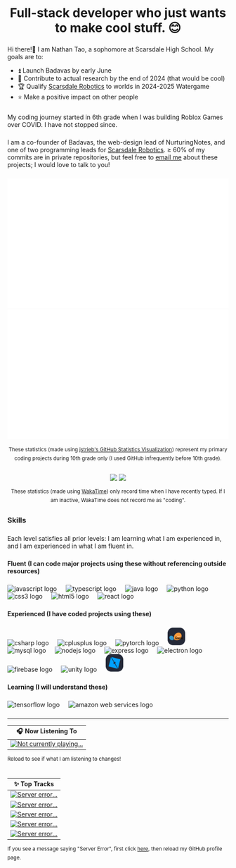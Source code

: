 <h1 align="center">Full-stack developer who just wants to make cool stuff. 😊</h1>

###

<p align="left">Hi there!👋 I am Nathan Tao, a sophomore at Scarsdale High School. My goals are to:</p>
<ul>
  <li>⏫ Launch Badavas by early June</li>
  <li>🔬 Contribute to actual research by the end of 2024 (that would be cool)</li>
  <li>🏆 Qualify <a href="https://github.com/Scarsdale-Robotics">Scarsdale Robotics</a> to worlds in 2024-2025 Watergame</li>
  <li>⭐ Make a positive impact on other people</li>
</ul>

###

<p align="left">My coding journey started in 6th grade when I was building Roblox Games over COVID. I have not stopped since.</p>

###

<p align="left">I am a co-founder of Badavas, the web-design lead of NurturingNotes, and one of two programming leads for <a href="https://github.com/Scarsdale-Robotics">Scarsdale Robotics</a>. ≥ 60% of my commits are in private repositories, but feel free to <a href="mailto:natnu212@gmail.com">email me</a> about these projects; I would love to talk to you!</p>

###

<div align="center">
  <img src="https://raw.githubusercontent.com/natnuo/github-stats-copy/master/generated/overview.svg#gh-dark-mode-only" />
  <img src="https://raw.githubusercontent.com/natnuo/github-stats-copy/master/generated/languages.svg#gh-dark-mode-only" />
</div>
<p align="center"><sup>These statistics (made using <a href="https://github.com/jstrieb/github-stats">jstrieb's GitHub Statistics Visualization</a>) represent my primary coding projects during 10th grade only (I used GitHub infrequently before 10th grade).</sup></p>

###

<div align="center">
  <img src="https://wakatime.com/share/@018e778f-e6e0-443a-8f7f-3586ce0aa559/fc89117b-07dd-46d2-9125-5e5f9cbd92f5.svg" width="500"  />
  <img src="https://wakatime.com/share/@018e778f-e6e0-443a-8f7f-3586ce0aa559/9702eee7-8625-4393-8240-f21917ea2f14.svg" width="500"  />
</div>
<p align="center"><sup>These statistics (made using <a href="wakatime.com">WakaTime</a>) only record time when I have recently typed. If I am inactive, WakaTime does not record me as "coding".</sup></p>

###

<h3 align="left">Skills</h3>

###

<p align="left">Each level satisfies all prior levels: I am learning what I am experienced in, and I am experienced in what I am fluent in.</p>

###

<h4 align="left">Fluent (I can code major projects using these without referencing outside resources)</h4>

###

<div align="left">
  <img src="https://skillicons.dev/icons?i=js" height="40" alt="javascript logo"  />
  <img width="12" />
  <img src="https://skillicons.dev/icons?i=ts" height="40" alt="typescript logo"  />
  <img width="12" />
  <img src="https://skillicons.dev/icons?i=java" height="40" alt="java logo"  />
  <img width="12" />
  <img src="https://skillicons.dev/icons?i=py" height="40" alt="python logo"  />
  <img width="12" />
  <img src="https://skillicons.dev/icons?i=css" height="40" alt="css3 logo"  />
  <img width="12" />
  <img src="https://skillicons.dev/icons?i=html" height="40" alt="html5 logo"  />
  <img width="12" />
  <img src="https://skillicons.dev/icons?i=react" height="40" alt="react logo"  />
</div>

###

<h4 align="left">Experienced (I have coded projects using these)</h4>

###

<div align="left">
  <img src="https://skillicons.dev/icons?i=cs" height="40" alt="csharp logo"  />
  <img width="12" />
  <img src="https://skillicons.dev/icons?i=cpp" height="40" alt="cplusplus logo"  />
  <img width="12" />
  <img src="https://skillicons.dev/icons?i=pytorch" height="40" alt="pytorch logo"  />
  <img width="12" />
  <img src="https://raw.githubusercontent.com/natnuo/natnuo/main/scikit-learn-logo.png" height="40" alt="scikit-learn logo"  />
  <img width="12" />
  <img src="https://skillicons.dev/icons?i=mysql" height="40" alt="mysql logo"  />
  <img width="12" />
  <img src="https://skillicons.dev/icons?i=nodejs" height="40" alt="nodejs logo"  />
  <img width="12" />
  <img src="https://skillicons.dev/icons?i=express" height="40" alt="express logo"  />
  <img width="12" />
  <img src="https://skillicons.dev/icons?i=electron" height="40" alt="electron logo"  />
  <img width="12" />
  <img src="https://skillicons.dev/icons?i=firebase" height="40" alt="firebase logo"  />
  <img width="12" />
  <img src="https://skillicons.dev/icons?i=unity" height="40" alt="unity logo"  />
  <img width="12" />
  <img src="https://raw.githubusercontent.com/natnuo/natnuo/main/roblox-studio-logo.png" height="40" alt="roblox studio logo"  />
</div>

###

<h4 align="left">Learning (I will understand these)</h4>

###

<div align="left">
  <img src="https://skillicons.dev/icons?i=tensorflow" height="40" alt="tensorflow logo"  />
  <img width="12" />
  <img src="https://skillicons.dev/icons?i=aws" height="40" alt="amazon web services logo"  />
</div>

###

<hr />
<table>
  <head><tr><th>🎧 Now Listening To</tr></th></thead>
  <tbody>
    <tr><td><a href="https://github.com/natnuo/spotify-data"><img src="https://natnuo-spotify-data-bcf8ecc1a8d6.herokuapp.com/currently-playing" alt="Not currently playing..." height="75px"  /></a></td></tr>
  </tbody>
</table>
<sup>Reload to see if what I am listening to changes!</sup>
<br />
<br />

<table>
  <head><tr><th>✨ Top Tracks</tr></th></thead>
  <tbody>
    <tr><td><a href="https://github.com/natnuo/spotify-data"><img src="https://natnuo-spotify-data-bcf8ecc1a8d6.herokuapp.com/playlist/3pAwxjIyYGDpBn1hoJ64GX/1" alt="Server error..." height="75px"  /></a></td></tr>
    <tr><td><a href="https://github.com/natnuo/spotify-data"><img src="https://natnuo-spotify-data-bcf8ecc1a8d6.herokuapp.com/playlist/3pAwxjIyYGDpBn1hoJ64GX/2" alt="Server error..." height="75px"  /></a></td></tr>
    <tr><td><a href="https://github.com/natnuo/spotify-data"><img src="https://natnuo-spotify-data-bcf8ecc1a8d6.herokuapp.com/playlist/3pAwxjIyYGDpBn1hoJ64GX/3" alt="Server error..." height="75px"  /></a></td></tr>
    <tr><td><a href="https://github.com/natnuo/spotify-data"><img src="https://natnuo-spotify-data-bcf8ecc1a8d6.herokuapp.com/playlist/3pAwxjIyYGDpBn1hoJ64GX/4" alt="Server error..." height="75px"  /></a></td></tr>
    <tr><td><a href="https://github.com/natnuo/spotify-data"><img src="https://natnuo-spotify-data-bcf8ecc1a8d6.herokuapp.com/playlist/3pAwxjIyYGDpBn1hoJ64GX/5" alt="Server error..." height="75px"  /></a></td></tr>
  </tbody>
</table>
<sup>If you see a message saying "Server Error", first click <a href="https://natnuo-spotify-data-bcf8ecc1a8d6.herokuapp.com/currently-playing" target="_blank">here</a>, then reload my GitHub profile page.</sup>
